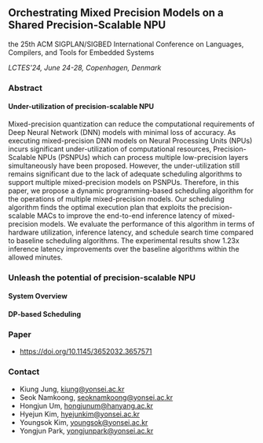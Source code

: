 ## Orchestrating Mixed Precision Models on a Shared Precision-Scalable NPU

the 25th ACM SIGPLAN/SIGBED International Conference on Languages, Compilers, and Tools for Embedded Systems

_LCTES'24, June 24-28, Copenhagen, Denmark_

### Abstract
#### Under-utilization of precision-scalable NPU
Mixed-precision quantization can reduce the computational requirements of Deep Neural Network (DNN) models with minimal loss of accuracy.
As executing mixed-precision DNN models on Neural Processing Units (NPUs) incurs significant under-utilization of computational resources, Precision-Scalable NPUs (PSNPUs) which can process multiple low-precision layers simultaneously have been proposed.
However, the under-utilization still remains significant due to the lack of adequate scheduling algorithms to support multiple mixed-precision models on PSNPUs.
Therefore, in this paper, we propose a dynamic programming-based scheduling algorithm for the operations of multiple mixed-precision models.
Our scheduling algorithm finds the optimal execution plan that exploits the precision-scalable MACs to improve the end-to-end inference latency of mixed-precision models.
We evaluate the performance of this algorithm in terms of hardware utilization, inference latency, and schedule search time compared to baseline scheduling algorithms. 
The experimental results show 1.23x inference latency improvements over the baseline algorithms within the allowed minutes.

### Unleash the potential of precision-scalable NPU
#### System Overview
#### DP-based Scheduling

### Paper
- https://doi.org/10.1145/3652032.3657571

### Contact
- Kiung Jung, kiung@yonsei.ac.kr
- Seok Namkoong, seoknamkoong@yonsei.ac.kr
- Hongjun Um, hongjunum@hanyang.ac.kr
- Hyejun Kim, hyejunkim@yonsei.ac.kr
- Youngsok Kim, youngsok@yonsei.ac.kr
- Yongjun Park, yongjunpark@yonsei.ac.kr
